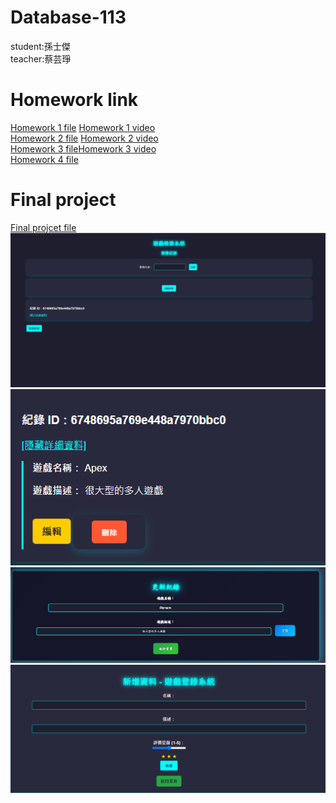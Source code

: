 # Database-113
student:孫士傑  
teacher:蔡芸琤
# Homework link  
[Homework 1 file](https://github.com/jaison5/Database-113/tree/main/%E4%BD%9C%E6%A5%AD%E4%B8%80%E6%AA%94%E6%A1%88%E8%B3%87%E6%96%99%E5%A4%BE)  [Homework 1 video](
https://youtu.be/yhgwgaZDgFA?si=g4F9TQQlNEM50498)  
[Homework 2 file](https://github.com/jaison5/Database-113/tree/main/%E4%BD%9C%E6%A5%AD%E4%BA%8C%E6%AA%94%E6%A1%88%E8%B3%87%E6%96%99%E5%A4%BE)  [Homework 2 video](https://youtu.be/lT8TdlQLYUA?si=bL0auZ-MnAnx_jnC)  
[Homework 3 file](https://github.com/jaison5/Database-113/tree/main/%E4%BD%9C%E6%A5%AD%E4%B8%89%E8%B3%87%E6%96%99%E5%A4%BE)[Homework 3 video](https://youtu.be/jAi1QKB5zFM?si=cAR8CkXAzcNCFP-q)  
[Homework 4 file](https://github.com/jaison5/Database-113/tree/main/%E4%BD%9C%E6%A5%AD%E5%9B%9B%E8%B3%87%E6%96%99%E5%A4%BE)
# Final project   
[Final projcet file](https://github.com/jaison5/Database-113/tree/main/Final%20project%E6%AA%94%E6%A1%88)  
![圖片替代文字](<https://github.com/jaison5/Database-113/blob/main/%E8%9E%A2%E5%B9%95%E6%93%B7%E5%8F%96%E7%95%AB%E9%9D%A2%202024-11-28%20211340.png> "網頁圖片")  
![圖片替代文字](<https://github.com/jaison5/Database-113/blob/main/%E8%9E%A2%E5%B9%95%E6%93%B7%E5%8F%96%E7%95%AB%E9%9D%A2%202024-11-28%20211359.png> "網頁圖片")  
![圖片替代文字](<https://github.com/jaison5/Database-113/blob/main/%E8%9E%A2%E5%B9%95%E6%93%B7%E5%8F%96%E7%95%AB%E9%9D%A2%202024-11-28%20211412.png> "網頁圖片")  
![圖片替代文字](<https://github.com/jaison5/Database-113/blob/main/%E8%9E%A2%E5%B9%95%E6%93%B7%E5%8F%96%E7%95%AB%E9%9D%A2%202024-11-28%20211430.png> "網頁圖片")
